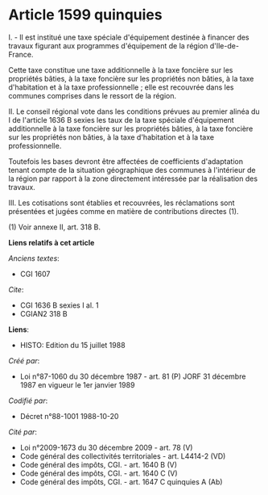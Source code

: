 # Article 1599 quinquies

I. - Il est institué une taxe spéciale d'équipement destinée à financer des travaux figurant aux programmes d'équipement de
la région d'Ile-de-France.

Cette taxe constitue une taxe additionnelle à la taxe foncière sur les propriétés bâties, à la taxe foncière sur les
propriétés non bâties, à la taxe d'habitation et à la taxe professionnelle ; elle est recouvrée dans les communes comprises
dans le ressort de la région.

II. Le conseil régional vote dans les conditions prévues au premier alinéa du I de l'article 1636 B sexies les taux de la
taxe spéciale d'équipement additionnelle à la taxe foncière sur les propriétés bâties, à la taxe foncière sur les propriétés
non bâties, à la taxe d'habitation et à la taxe professionnelle.

Toutefois les bases devront être affectées de coefficients d'adaptation tenant compte de la situation géographique des
communes à l'intérieur de la région par rapport à la zone directement intéressée par la réalisation des travaux.

III. Les cotisations sont établies et recouvrées, les réclamations sont présentées et jugées comme en matière de
contributions directes (1).

(1) Voir annexe II, art. 318 B.

**Liens relatifs à cet article**

_Anciens textes_:

  - CGI 1607

_Cite_:

  - CGI 1636 B sexies I al. 1
  - CGIAN2 318 B

**Liens**:

  - HISTO: Edition du 15 juillet 1988

_Créé par_:

  - Loi n°87-1060 du 30 décembre 1987 - art. 81 (P) JORF 31 décembre 1987 en vigueur le 1er janvier 1989

_Codifié par_:

  - Décret n°88-1001 1988-10-20

_Cité par_:

  - Loi n°2009-1673 du 30 décembre 2009 - art. 78 (V)
  - Code général des collectivités territoriales - art. L4414-2 (VD)
  - Code général des impôts, CGI. - art. 1640 B (V)
  - Code général des impôts, CGI. - art. 1640 C (V)
  - Code général des impôts, CGI. - art. 1647 C quinquies A (Ab)
